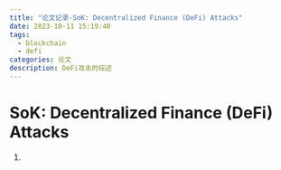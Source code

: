 ```yaml
---
title: "论文记录-SoK: Decentralized Finance (DeFi) Attacks"
date: 2023-10-11 15:19:40
tags:
  - blockchain
  - defi
categories: 论文
description: DeFi攻击的综述
---
```

# SoK: Decentralized Finance (DeFi) Attacks
1. 
